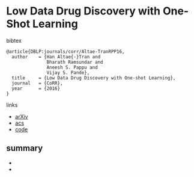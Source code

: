 #  Low Data Drug Discovery with One-Shot Learning

bibtex
```
@article{DBLP:journals/corr/Altae-TranRPP16,
  author    = {Han Altae{-}Tran and
               Bharath Ramsundar and
               Aneesh S. Pappu and
               Vijay S. Pande},
  title     = {Low Data Drug Discovery with One-shot Learning},
  journal   = {CoRR},
  year      = {2016}
}
```
links
- [arXiv](https://arxiv.org/abs/1611.03199)
- [acs](http://pubs.acs.org/doi/abs/10.1021/acscentsci.6b00367)
- [code](https://github.com/deepchem/deepchem)

summary
-
-
-
